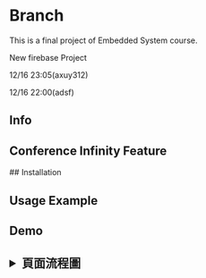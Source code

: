 # Branch
This is a final project of Embedded System course.

New firebase Project

12/16 23:05(axuy312)

12/16 22:00(adsf)


<h2> Info </h2>

<h2> Conference Infinity Feature </h2>
## Installation

<h2> Usage Example </h2>

<h2> Demo </h2>
  
<h2><details>
 <summary>頁面流程圖</summary>
    <img src="" />
  <summary>功能圖</summary>
    <img src="" />
 </details>
 </h2>

